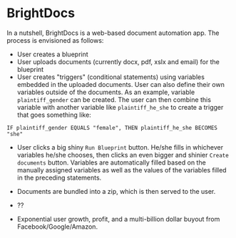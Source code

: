 <h1>BrightDocs</h1>
In a nutshell, BrightDocs is a web-based document automation app. The process
is envisioned as follows:

* User creates a blueprint
* User uploads documents (currently docx, pdf, xslx and email) for the blueprint
* User creates "triggers" (conditional statements) using variables
embedded in the uploaded documents. User can also define their own variables
outside of the documents. As an example, variable `plaintiff_gender`
can be created. The user can then combine this variable with another
variable like `plaintiff_he_she` to create a trigger that goes something
like:

```IF plaintiff_gender EQUALS "female", THEN plaintiff_he_she BECOMES "she"```

* User clicks a big shiny `Run Blueprint` button. He/she fills in
whichever variables he/she chooses, then clicks an even bigger and
shinier `Create documents` button. Variables are automatically filled
based on the manually assigned variables as well as the values of the
variables filled in the preceding statements.

* Documents are bundled into a zip, which is then served to the user.

* ??

* Exponential user growth, profit, and a multi-billion dollar buyout
from Facebook/Google/Amazon.